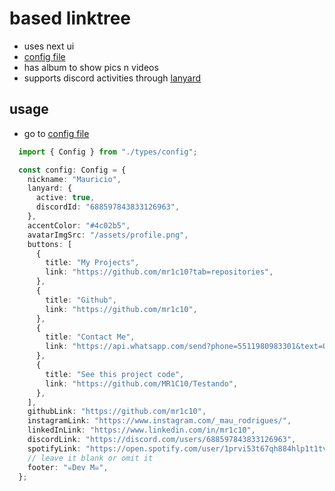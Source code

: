 # based linktree
- uses next ui 
- [config file](https://raw.githubusercontent.com/xyztavo/ulinked/refs/heads/main/config.json)
- has album to show pics n videos
- supports discord activities through [lanyard](https://github.com/Phineas/lanyard)
## usage
- go to [config file](https://raw.githubusercontent.com/xyztavo/ulinked/refs/heads/main/config.json)
```typescript
  import { Config } from "./types/config";

  const config: Config = {
    nickname: "Mauricio",
    lanyard: {
      active: true,
      discordId: "688597843833126963",
    },
    accentColor: "#4c02b5",
    avatarImgSrc: "/assets/profile.png",
    buttons: [
      {
        title: "My Projects",
        link: "https://github.com/mr1c10?tab=repositories",
      },
      {
        title: "Github",
        link: "https://github.com/mr1c10",
      },
      {
        title: "Contact Me",
        link: "https://api.whatsapp.com/send?phone=5511980983301&text=Olá%2C%20Mauricio!%20Encontrei%20seu%20portfólio%20e%20gostei%20bastante%20dos%20seus%20projetos.%20Gostaria%20de%20saber%20mais%20e%20trocar%20uma%20ideia.%20😊",
      },
      {
        title: "See this project code",
        link: "https://github.com/MR1C10/Testando",
      },
    ],
    githubLink: "https://github.com/mr1c10",
    instagramLink: "https://www.instagram.com/_mau_rodrigues/",
    linkedInLink: "https://www.linkedin.com/in/mr1c10",
    discordLink: "https://discord.com/users/688597843833126963",
    spotifyLink: "https://open.spotify.com/user/1prvi53t67qh884hlp1t1tvg8", // if you don't wish the button to appear, you can either
    // leave it blank or omit it
    footer: "☠️Dev M☠️",
  };
```
